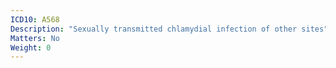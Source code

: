 ```yaml
---
ICD10: A568
Description: "Sexually transmitted chlamydial infection of other sites"
Matters: No
Weight: 0
---
```


